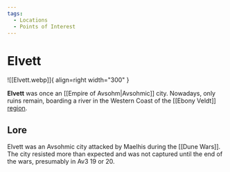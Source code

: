 ```yaml
---
tags:
  - Locations
  - Points of Interest
---
```


# Elvett

![[Elvett.webp]]{ align=right width="300" }

**Elvett** was once an [[Empire of Avsohm|Avsohmic]] city. Nowadays, only ruins remain, boarding a river in the Western Coast of the [[Ebony Veldt]] [region](/Regions).

## Lore

Elvett was an Avsohmic city attacked by Maelhis during the [[Dune Wars]]. The city resisted more than expected and was not captured until the end of the wars, presumably in Av3 19 or 20.
